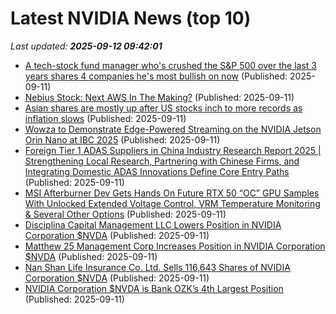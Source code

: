 # Latest NVIDIA News (top 10)
_Last updated: **2025-09-12 09:42:01**_

- [A tech-stock fund manager who's crushed the S&P 500 over the last 3 years shares 4 companies he's most bullish on now](https://www.businessinsider.com/ai-stocks-to-watch-invest-in-sp500-tech-janus-henderson-2025-9) (Published: 2025-09-11)
- [Nebius Stock: Next AWS In The Making?](https://www.forbes.com/sites/greatspeculations/2025/09/11/nebius-stock-next-aws-in-the-making/) (Published: 2025-09-11)
- [Asian shares are mostly up after US stocks inch to more records as inflation slows](https://abcnews.go.com/Business/wireStory/asian-shares-after-us-stocks-inch-records-inflation-125469112) (Published: 2025-09-11)
- [Wowza to Demonstrate Edge-Powered Streaming on the NVIDIA Jetson Orin Nano at IBC 2025](https://www.globenewswire.com/news-release/2025/09/11/3148381/0/en/Wowza-to-Demonstrate-Edge-Powered-Streaming-on-the-NVIDIA-Jetson-Orin-Nano-at-IBC-2025.html) (Published: 2025-09-11)
- [Foreign Tier 1 ADAS Suppliers in China Industry Research Report 2025 | Strengthening Local Research, Partnering with Chinese Firms, and Integrating Domestic ADAS Innovations Define Core Entry Paths](https://www.globenewswire.com/news-release/2025/09/11/3148380/28124/en/Foreign-Tier-1-ADAS-Suppliers-in-China-Industry-Research-Report-2025-Strengthening-Local-Research-Partnering-with-Chinese-Firms-and-Integrating-Domestic-ADAS-Innovations-Define-Cor.html) (Published: 2025-09-11)
- [MSI Afterburner Dev Gets Hands On Future RTX 50 “OC” GPU Samples With Unlocked Extended Voltage Control, VRM Temperature Monitoring & Several Other Options](https://wccftech.com/msi-afterburner-dev-future-rtx-50-oc-gpu-unlocked-extended-voltage-control-vrm-temperature-monitoring/) (Published: 2025-09-11)
- [Disciplina Capital Management LLC Lowers Position in NVIDIA Corporation $NVDA](https://www.etfdailynews.com/2025/09/11/disciplina-capital-management-llc-lowers-position-in-nvidia-corporation-nvda/) (Published: 2025-09-11)
- [Matthew 25 Management Corp Increases Position in NVIDIA Corporation $NVDA](https://www.etfdailynews.com/2025/09/11/matthew-25-management-corp-increases-position-in-nvidia-corporation-nvda/) (Published: 2025-09-11)
- [Nan Shan Life Insurance Co. Ltd. Sells 116,643 Shares of NVIDIA Corporation $NVDA](https://www.etfdailynews.com/2025/09/11/nan-shan-life-insurance-co-ltd-sells-116643-shares-of-nvidia-corporation-nvda/) (Published: 2025-09-11)
- [NVIDIA Corporation $NVDA is Bank OZK’s 4th Largest Position](https://www.etfdailynews.com/2025/09/11/nvidia-corporation-nvda-is-bank-ozks-4th-largest-position/) (Published: 2025-09-11)
